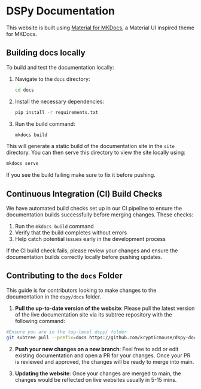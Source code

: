 # DSPy Documentation

This website is built using [Material for MKDocs](https://squidfunk.github.io/mkdocs-material/), a Material UI inspired theme for MKDocs.

## Building docs locally

To build and test the documentation locally:

1. Navigate to the `docs` directory:
   ```bash
   cd docs
   ```

2. Install the necessary dependencies:
   ```bash
   pip install -r requirements.txt
   ```

3. Run the build command:
   ```bash
   mkdocs build
   ```

This will generate a static build of the documentation site in the `site` directory. You can then serve this directory to view the site locally using:

```bash
mkdocs serve
```

If you see the build failing make sure to fix it before pushing.

## Continuous Integration (CI) Build Checks

We have automated build checks set up in our CI pipeline to ensure the documentation builds successfully before merging changes. These checks:

1. Run the `mkdocs build` command
2. Verify that the build completes without errors
3. Help catch potential issues early in the development process

If the CI build check fails, please review your changes and ensure the documentation builds correctly locally before pushing updates.

## Contributing to the `docs` Folder

This guide is for contributors looking to make changes to the documentation in the `dspy/docs` folder. 

1. **Pull the up-to-date version of the website**: Please pull the latest version of the live documentation site via its subtree repository with the following command:

```bash
#Ensure you are in the top-level dspy/ folder
git subtree pull --prefix=docs https://github.com/krypticmouse/dspy-docs master
```

2. **Push your new changes on a new branch**: Feel free to add or edit existing documentation and open a PR for your changes. Once your PR is reviewed and approved, the changes will be ready to merge into main. 

3. **Updating the website**: Once your changes are merged to main, the changes would be reflected on live websites usually in 5-15 mins.